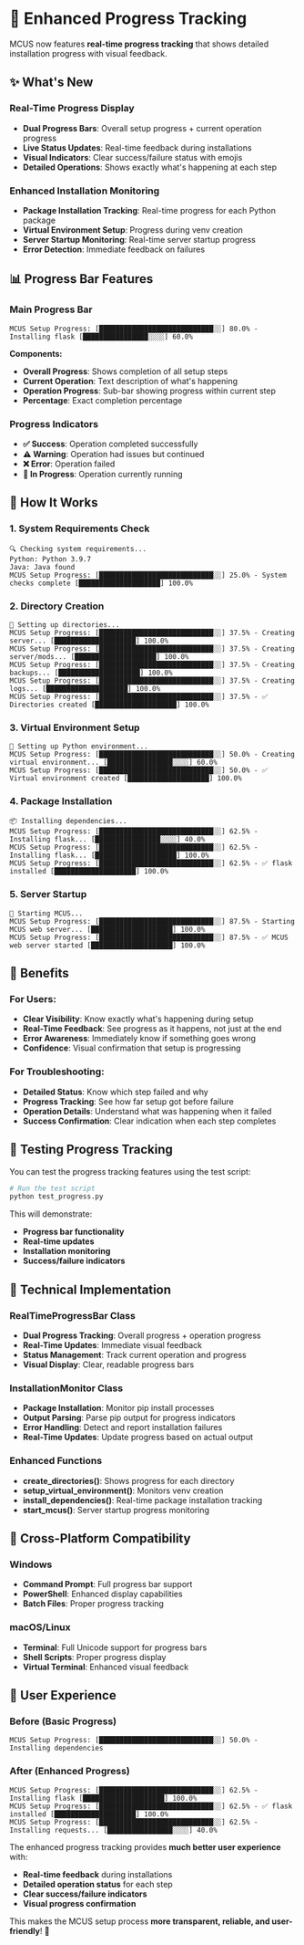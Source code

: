 # 🚀 Enhanced Progress Tracking

MCUS now features **real-time progress tracking** that shows detailed installation progress with visual feedback.

## ✨ What's New

### **Real-Time Progress Display**
- **Dual Progress Bars**: Overall setup progress + current operation progress
- **Live Status Updates**: Real-time feedback during installations
- **Visual Indicators**: Clear success/failure status with emojis
- **Detailed Operations**: Shows exactly what's happening at each step

### **Enhanced Installation Monitoring**
- **Package Installation Tracking**: Real-time progress for each Python package
- **Virtual Environment Setup**: Progress during venv creation
- **Server Startup Monitoring**: Real-time server startup progress
- **Error Detection**: Immediate feedback on failures

## 📊 Progress Bar Features

### **Main Progress Bar**
```
MCUS Setup Progress: [████████████████████████████░░] 80.0% - Installing flask [████████████████░░░░] 60.0%
```

**Components:**
- **Overall Progress**: Shows completion of all setup steps
- **Current Operation**: Text description of what's happening
- **Operation Progress**: Sub-bar showing progress within current step
- **Percentage**: Exact completion percentage

### **Progress Indicators**
- **✅ Success**: Operation completed successfully
- **⚠️ Warning**: Operation had issues but continued
- **❌ Error**: Operation failed
- **🔄 In Progress**: Operation currently running

## 🔧 How It Works

### **1. System Requirements Check**
```
🔍 Checking system requirements...
Python: Python 3.9.7
Java: Java found
MCUS Setup Progress: [████████████████████████████░░] 25.0% - System checks complete [████████████████████] 100.0%
```

### **2. Directory Creation**
```
📁 Setting up directories...
MCUS Setup Progress: [████████████████████████████░░] 37.5% - Creating server... [████████████████████] 100.0%
MCUS Setup Progress: [████████████████████████████░░] 37.5% - Creating server/mods... [████████████████████] 100.0%
MCUS Setup Progress: [████████████████████████████░░] 37.5% - Creating backups... [████████████████████] 100.0%
MCUS Setup Progress: [████████████████████████████░░] 37.5% - Creating logs... [████████████████████] 100.0%
MCUS Setup Progress: [████████████████████████████░░] 37.5% - ✅ Directories created [████████████████████] 100.0%
```

### **3. Virtual Environment Setup**
```
🐍 Setting up Python environment...
MCUS Setup Progress: [████████████████████████████░░] 50.0% - Creating virtual environment... [████████████████░░░░] 60.0%
MCUS Setup Progress: [████████████████████████████░░] 50.0% - ✅ Virtual environment created [████████████████████] 100.0%
```

### **4. Package Installation**
```
📦 Installing dependencies...
MCUS Setup Progress: [████████████████████████████░░] 62.5% - Installing flask... [████████████████░░░░] 40.0%
MCUS Setup Progress: [████████████████████████████░░] 62.5% - Installing flask... [████████████████████] 100.0%
MCUS Setup Progress: [████████████████████████████░░] 62.5% - ✅ flask installed [████████████████████] 100.0%
```

### **5. Server Startup**
```
🚀 Starting MCUS...
MCUS Setup Progress: [████████████████████████████░░] 87.5% - Starting MCUS web server... [████████████████████] 100.0%
MCUS Setup Progress: [████████████████████████████░░] 87.5% - ✅ MCUS web server started [████████████████████] 100.0%
```

## 🎯 Benefits

### **For Users:**
- **Clear Visibility**: Know exactly what's happening during setup
- **Real-Time Feedback**: See progress as it happens, not just at the end
- **Error Awareness**: Immediately know if something goes wrong
- **Confidence**: Visual confirmation that setup is progressing

### **For Troubleshooting:**
- **Detailed Status**: Know which step failed and why
- **Progress Tracking**: See how far setup got before failure
- **Operation Details**: Understand what was happening when it failed
- **Success Confirmation**: Clear indication when each step completes

## 🧪 Testing Progress Tracking

You can test the progress tracking features using the test script:

```bash
# Run the test script
python test_progress.py
```

This will demonstrate:
- **Progress bar functionality**
- **Real-time updates**
- **Installation monitoring**
- **Success/failure indicators**

## 🔄 Technical Implementation

### **RealTimeProgressBar Class**
- **Dual Progress Tracking**: Overall progress + operation progress
- **Real-Time Updates**: Immediate visual feedback
- **Status Management**: Track current operation and progress
- **Visual Display**: Clear, readable progress bars

### **InstallationMonitor Class**
- **Package Installation**: Monitor pip install processes
- **Output Parsing**: Parse pip output for progress indicators
- **Error Handling**: Detect and report installation failures
- **Real-Time Updates**: Update progress based on actual output

### **Enhanced Functions**
- **create_directories()**: Shows progress for each directory
- **setup_virtual_environment()**: Monitors venv creation
- **install_dependencies()**: Real-time package installation tracking
- **start_mcus()**: Server startup progress monitoring

## 📱 Cross-Platform Compatibility

### **Windows**
- **Command Prompt**: Full progress bar support
- **PowerShell**: Enhanced display capabilities
- **Batch Files**: Proper progress tracking

### **macOS/Linux**
- **Terminal**: Full Unicode support for progress bars
- **Shell Scripts**: Proper progress display
- **Virtual Terminal**: Enhanced visual feedback

## 🎉 User Experience

### **Before (Basic Progress)**
```
MCUS Setup Progress: [████████████████████████████░░] 50.0% - Installing dependencies
```

### **After (Enhanced Progress)**
```
MCUS Setup Progress: [████████████████████████████░░] 62.5% - Installing flask [████████████████████] 100.0%
MCUS Setup Progress: [████████████████████████████░░] 62.5% - ✅ flask installed [████████████████████] 100.0%
MCUS Setup Progress: [████████████████████████████░░] 62.5% - Installing requests... [████████████████░░░░] 40.0%
```

The enhanced progress tracking provides **much better user experience** with:
- **Real-time feedback** during installations
- **Detailed operation status** for each step
- **Clear success/failure indicators**
- **Visual progress confirmation**

This makes the MCUS setup process **more transparent, reliable, and user-friendly**! 🚀 